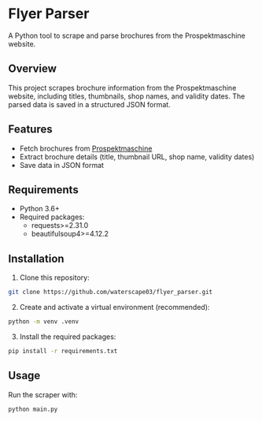 # Flyer Parser

A Python tool to scrape and parse brochures from the Prospektmaschine website.

## Overview

This project scrapes brochure information from the Prospektmaschine website, including titles, thumbnails, shop names, and validity dates. The parsed data is saved in a structured JSON format.

## Features

- Fetch brochures from [Prospektmaschine](https://www.prospektmaschine.de/hypermarkte/)
- Extract brochure details (title, thumbnail URL, shop name, validity dates)
- Save data in JSON format

## Requirements

- Python 3.6+
- Required packages:
  - requests>=2.31.0
  - beautifulsoup4>=4.12.2

## Installation

1. Clone this repository: 

```bash
git clone https://github.com/waterscape03/flyer_parser.git
```

2. Create and activate a virtual environment (recommended):

```bash
python -m venv .venv
```

3. Install the required packages:

```bash
pip install -r requirements.txt
```
## Usage

Run the scraper with:

```bash
python main.py
```